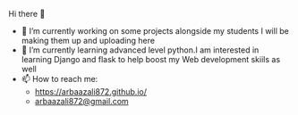 Hi there 👋



- 🔭 I’m currently working on some projects alongside my students I will be making them up and uploading here
- 🌱 I’m currently learning advanced level python.I am interested in learning Django and flask to help boost my Web development skiils as well 
- 📫 How to reach me:
  - https://arbaazali872.github.io/
  - arbaazali872@gmail.com
